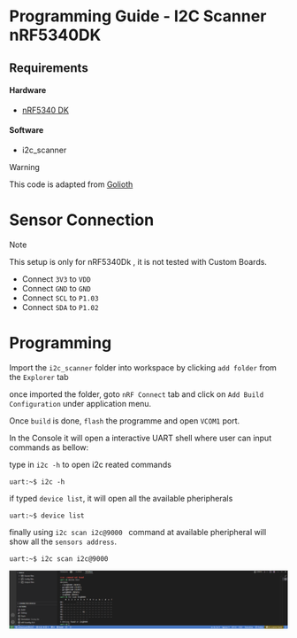 # Programming Guide - I2C Scanner nRF5340DK

## Requirements

#### Hardware
* [nRF5340 DK](https://www.nordicsemi.com/Products/Development-hardware/nRF5340-DK)


#### Software
* i2c_scanner  

> [!WARNING]  
> This code is adapted from [Golioth](https://blog.golioth.io/how-to-use-zephyr-shell-for-interactive-prototyping-with-i2c-sensors/)

# Sensor Connection
> [!NOTE]  
> This setup is only for nRF5340Dk , it is not tested with Custom Boards.


*   Connect `3V3` to `VDD`
*   Connect `GND` to `GND`
*   Connect `SCL` to `P1.03`
*   Connect `SDA` to `P1.02`

# Programming 
Import the ```i2c_scanner``` folder into workspace by clicking ```add folder``` from the ```Explorer``` tab

once imported the folder, goto ```nRF Connect``` tab and click on ```Add Build Configuration``` under application menu.

Once ```build``` is done, ```flash``` the programme and open ```VCOM1``` port.

In the Console it will open a interactive  UART shell where user can input commands as bellow:

type in `i2c -h` to open i2c reated commands
```
uart:~$ i2c -h
```

if typed `device list`, it will open all the available pheripherals
```
uart:~$ device list
```

finally using `i2c scan i2c@9000 ` command at available pheripheral will show all the `sensors address`.
```
uart:~$ i2c scan i2c@9000
```

![results](/Graphics/i2c_scanner.png)


